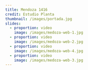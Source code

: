 ```yaml
---
title: Mendoza 1416
credit: Estudio Planta
thumbnail: /images/portada.jpg
slides:
  - proportion: video
    image: /images/medoza-web-1.jpg
  - proportion: video
    image: /images/medoza-web-2.jpg
  - proportion: video
    image: /images/medoza-web-4.jpg
  - proportion: video
    image: /images/medoza-web-3.jpg
---
```

